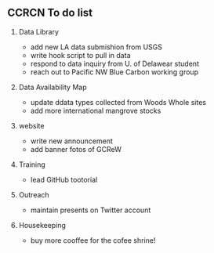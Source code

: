 ## CCRCN To do list

1. Data Library
	+ add new LA data submishion from USGS
	+ write hook script to pull in data
	+ respond to data inquiry from U. of Delawear student
	+ reach out to Pacific NW Blue Carbon working group

1. Data Availability Map
	+ update ddata types collected from Woods Whole sites
	+ add more international mangrove stocks

3. website
	+ write new announcement
	+ add banner fotos of GCReW

4. Training
	+ lead GitHub tootorial


5. Outreach
	+ maintain presents on Twitter account
	
5. Housekeeping
	+ buy more cooffee for the cofee shrine!
